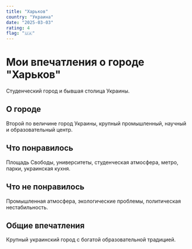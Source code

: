 ```yaml
---
title: "Харьков"
country: "Украина"
date: "2025-03-03"
rating: 4
flag: "🇺🇦"
---
```


# Мои впечатления о городе "Харьков"

Студенческий город и бывшая столица Украины.

## О городе

Второй по величине город Украины, крупный промышленный, научный и образовательный центр.

## Что понравилось

Площадь Свободы, университеты, студенческая атмосфера, метро, парки, украинская кухня.

## Что не понравилось

Промышленная атмосфера, экологические проблемы, политическая нестабильность.

## Общие впечатления

Крупный украинский город с богатой образовательной традицией.
